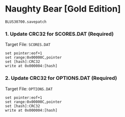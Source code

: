#  Naughty Bear [Gold Edition] 

`BLUS30700.savepatch`

### 1. Update CRC32 for SCORES.DAT (Required)

Target File: `SCORES.DAT`

```
set pointer:eof+1
set range:0x00000C,pointer
set [hash]:CRC32
write at 0x000004:[hash]
```

### 2. Update CRC32 for OPTIONS.DAT (Required)

Target File: `OPTIONS.DAT`

```
set pointer:eof+1
set range:0x00000C,pointer
set [hash]:CRC32
write at 0x000004:[hash]
```

